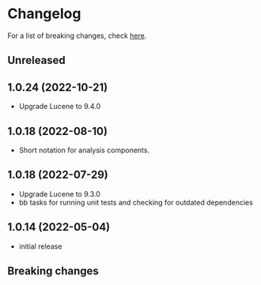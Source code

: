 # Changelog

For a list of breaking changes, check [here](#breaking-changes).

## Unreleased

## 1.0.24 (2022-10-21)

- Upgrade Lucene to 9.4.0

## 1.0.18 (2022-08-10)

- Short notation for analysis components.

## 1.0.18 (2022-07-29)

- Upgrade Lucene to 9.3.0
- bb tasks for running unit tests and checking for outdated dependencies

## 1.0.14 (2022-05-04)

- initial release

## Breaking changes
